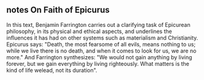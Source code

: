## notes On Faith of Epicurus

In this text, Benjamin Farrington carries out a clarifying task of Epicurean philosophy, in its physical and ethical aspects, and underlines the influences it has had on other systems such as materialism and Christianity. Epicurus says: "Death, the most fearsome of all evils, means nothing to us; while we live there is no death, and when it comes to look for us, we are no more." And Farrington synthesizes: "We would not gain anything by living forever, but we gain everything by living righteously. What matters is the kind of life we ​​lead, not its duration". 